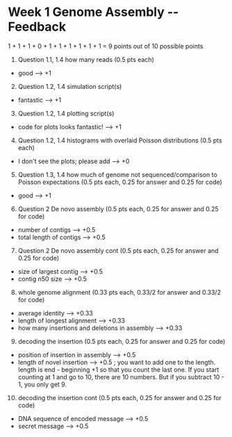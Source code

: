 # Week 1 Genome Assembly -- Feedback

1 + 1 + 1 + 0 + 1 + 1 + 1 + 1 + 1 + 1 = 9 points out of 10 possible points

1. Question 1.1, 1.4 how many reads (0.5 pts each)

  * good --> +1

2. Question 1.2, 1.4 simulation script(s)

  * fantastic --> +1

3. Question 1.2, 1.4 plotting script(s)

  * code for plots looks fantastic! --> +1

4. Question 1.2, 1.4 histograms with overlaid Poisson distributions (0.5 pts each)

  * I don't see the plots; please add --> +0

5. Question 1.3, 1.4 how much of genome not sequenced/comparison to Poisson expectations (0.5 pts each, 0.25 for answer and 0.25 for code)

  * good --> +1

6. Question 2 De novo assembly (0.5 pts each, 0.25 for answer and 0.25 for code)

  * number of contigs --> +0.5
  * total length of contigs --> +0.5

7. Question 2 De novo assembly cont (0.5 pts each, 0.25 for answer and 0.25 for code)

  * size of largest contig --> +0.5
  * contig n50 size --> +0.5

8. whole genome alignment (0.33 pts each, 0.33/2 for answer and 0.33/2 for code)

  * average identity --> +0.33
  * length of longest alignment --> +0.33
  * how many insertions and deletions in assembly --> +0.33

9. decoding the insertion (0.5 pts each, 0.25 for answer and 0.25 for code)

  * position of insertion in assembly --> +0.5
  * length of novel insertion --> +0.5 ; you want to add one to the length. length is end - beginning +1 so that you count the last one. If you start counting at 1 and go to 10, there are 10 numbers. But if you subtract 10 - 1, you only get 9.

10. decoding the insertion cont (0.5 pts each, 0.25 for answer and 0.25 for code)

  * DNA sequence of encoded message --> +0.5
  * secret message --> +0.5
